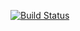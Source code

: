 [![Build Status](https://travis-ci.org/flsilves/matrix.svg?branch=master)](https://travis-ci.org/flsilves/matrix)
